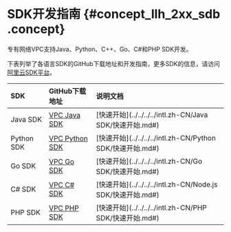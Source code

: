 # SDK开发指南 {#concept_llh_2xx_sdb .concept}

专有网络VPC支持Java、Python、C++、Go、C\#和PHP SDK开发。

下表列举了各语言SDK的GitHub下载地址和开发指南，更多SDK的信息，请访问[阿里云SDK平台](https://developer.aliyun.com/sdk)。

|SDK|GitHub下载地址|说明文档|
|:--|:---------|:---|
|Java SDK|[VPC Java SDK](https://github.com/aliyun/aliyun-openapi-java-sdk/tree/master/aliyun-java-sdk-vpc)|[快速开始](../../../../intl.zh-CN/Java SDK/快速开始.md#)|
|Python SDK|[VPC Python SDK](https://github.com/aliyun/aliyun-openapi-python-sdk/tree/master/aliyun-python-sdk-vpc)|[快速开始](../../../../intl.zh-CN/Python SDK/快速开始.md#)|
|Go SDK|[VPC Go SDK](https://github.com/aliyun/alibaba-cloud-sdk-go/tree/master/services/vpc)|[快速开始](../../../../intl.zh-CN/Go SDK/快速开始.md#)|
|C\# SDK|[VPC C\# SDK](https://github.com/aliyun/aliyun-openapi-net-sdk/tree/master/aliyun-net-sdk-vpc)|[快速开始](../../../../intl.zh-CN/Node.js SDK/快速开始.md#)|
|PHP SDK|[VPC PHP SDK](https://github.com/aliyun/aliyun-openapi-php-sdk/tree/master/aliyun-php-sdk-vpc)|[快速开始](../../../../intl.zh-CN/PHP SDK/快速开始.md#)|

